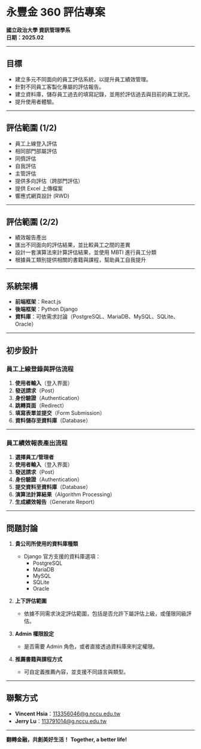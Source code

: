 # 永豐金 360 評估專案

**國立政治大學 資訊管理學系**  
**日期：2025.02**  

---

## 目標

- 建立多元不同面向的員工評估系統，以提升員工績效管理。
- 針對不同員工客製化專屬的評估報告。
- 建立資料庫，儲存員工過去的填寫記錄，並用於評估過去與目前的員工狀況。
- 提升使用者體驗。

---

## 評估範圍 (1/2)

- 員工上線登入評估
- 相同部門部屬評估
- 同儕評估
- 自我評估
- 主管評估
- 提供多向評估（跨部門評估）
- 提供 Excel 上傳檔案
- 響應式網頁設計 (RWD)

---

## 評估範圍 (2/2)

- 績效報告產出
- 匯出不同面向的評估結果，並比較員工之間的差異
- 設計一套演算法來計算評估結果，並使用 MBTI 進行員工分類
- 根據員工類別提供相關的書籍與課程，幫助員工自我提升

---

## 系統架構

- **前端框架**：React.js
- **後端框架**：Python Django
- **資料庫**：可依需求討論（PostgreSQL、MariaDB、MySQL、SQLite、Oracle）

---

## 初步設計

### 員工上線登錄與評估流程

1. **使用者輸入**（登入界面）
2. **發送請求**（Post）
3. **身份驗證**（Authentication）
4. **跳轉頁面**（Redirect）
5. **填寫表單並提交**（Form Submission）
6. **資料儲存至資料庫**（Database）

---

### 員工績效報表產出流程

1. **選擇員工/管理者**
2. **使用者輸入**（登入界面）
3. **發送請求**（Post）
4. **身份驗證**（Authentication）
5. **提交資料至資料庫**（Database）
6. **演算法計算結果**（Algorithm Processing）
7. **生成績效報告**（Generate Report）

---

## 問題討論

1. **貴公司所使用的資料庫種類**
   - Django 官方支援的資料庫選項：
     - PostgreSQL
     - MariaDB
     - MySQL
     - SQLite
     - Oracle

2. **上下評估範圍**
   - 依據不同需求決定評估範圍，包括是否允許下屬評估上級，或僅限同級評估。

3. **Admin 權限設定**
   - 是否需要 Admin 角色，或者直接透過資料庫來判定權限。

4. **推薦書籍與課程方式**
   - 可自定義推薦內容，並支援不同語言與類型。

---

## 聯繫方式

- **Vincent Hsia**：113356046@g.nccu.edu.tw
- **Jerry Lu**：113791014@g.nccu.edu.tw

---

**翻轉金融，共創美好生活！**
**Together, a better life!**
